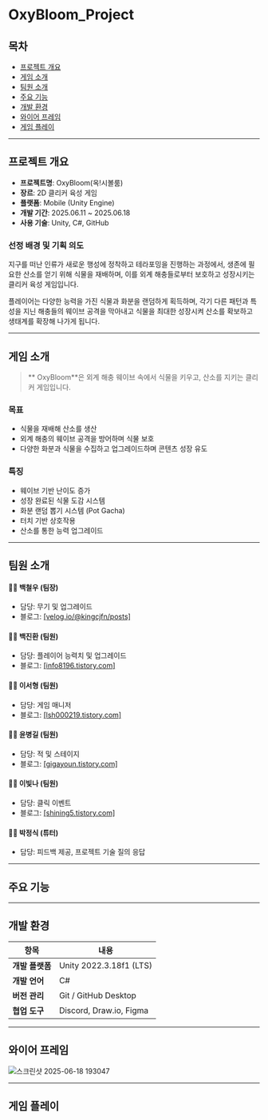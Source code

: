 # OxyBloom_Project

##  목차
- [프로젝트 개요](#프로젝트-개요)
- [게임 소개](#게임-소개)
- [팀원 소개](#팀원-소개)
- [주요 기능](#주요-기능)
- [개발 환경](#개발-환경)
- [와이어 프레임](#와이어-프레임)
- [게임 플레이](#게임-플레이)

---

  ##  프로젝트 개요

- **프로젝트명**:  OxyBloom(옥!시볼룸)
- **장르**: 2D 클리커 육성 게임
- **플랫폼**: Mobile (Unity Engine)  
- **개발 기간**: 2025.06.11 ~ 2025.06.18  
- **사용 기술**: Unity, C#, GitHub


###  선정 배경 및 기획 의도

지구를 떠난 인류가 새로운 행성에 정착하고 테라포밍을 진행하는 과정에서, 생존에 필요한 산소를 얻기 위해 식물을 재배하며, 이를 외계 해충들로부터 보호하고 성장시키는 클리커 육성 게임입니다.

플레이어는 다양한 능력을 가진 식물과 화분을 랜덤하게 획득하며, 각기 다른 패턴과 특성을 지닌 해충들의 웨이브 공격을 막아내고 식물을 최대한 성장시켜 산소를 확보하고 생태계를 확장해 나가게 됩니다.


---

##    게임 소개

> ** OxyBloom**은 외계 해충 웨이브 속에서 식물을 키우고, 산소를 지키는 클리커 게임입니다.

###  목표
- 식물을 재배해 산소를 생산
- 외계 해충의 웨이브 공격을 방어하며 식물 보호
- 다양한 화분과 식물을 수집하고 업그레이드하며 콘텐츠 성장 유도

###  특징
- 웨이브 기반 난이도 증가
- 성장 완료된 식물 도감 시스템
- 화분 랜덤 뽑기 시스템 (Pot Gacha)
- 터치 기반 상호작용
- 산소를 통한 능력 업그레이드

---

##   팀원 소개

#### 🧑‍💼 백철우 (팀장)
- 담당: 무기 및 업그레이드
- 블로그: [[velog.io/@kingcjfn/posts]](https://velog.io/@kingcjfn/posts)

#### 🧑‍🔧 백진환 (팀원)
- 담당: 플레이어 능력치 및 업그레이드 
- 블로그: [[info8196.tistory.com]](https://info8196.tistory.com/)
  
#### 🧑‍🎨 이서형 (팀원)
- 담당: 게임 매니저
- 블로그: [[lsh000219.tistory.com]](https://lsh000219.tistory.com/)

#### 🧑‍🚀 윤병길 (팀원)
- 담당: 적 및 스테이지
- 블로그: [[gigayoun.tistory.com]](https://gigayoun.tistory.com/)

#### 🧑‍💻 이빛나 (팀원)
- 담당: 클릭 이벤트
- 블로그: [[shining5.tistory.com]](https://shining5.tistory.com/)

#### 🧑‍🏫 박정식 (튜터)
- 담당: 피드백 제공, 프로젝트 기술 질의 응답


---

##  주요 기능



---

##   개발 환경

| 항목         | 내용                             |
|--------------|----------------------------------|
| **개발 플랫폼** | Unity 2022.3.18f1 (LTS)           |
| **개발 언어**   | C#                               |
| **버전 관리**   | Git / GitHub Desktop             |
| **협업 도구**   | Discord, Draw.io, Figma          |

---


##  와이어 프레임


![스크린샷 2025-06-18 193047](https://github.com/user-attachments/assets/3ee89d2c-f279-4d12-895f-fba913362eee)


---

##  게임 플레이



